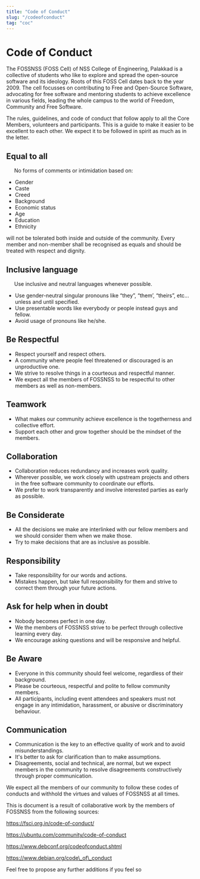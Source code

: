 ```yaml
---
title: "Code of Conduct"
slug: "/codeofconduct"
tag: "coc"
---
```


# Code of Conduct

The FOSSNSS (FOSS Cell) of NSS College of Engineering, Palakkad is a collective of students who like to explore and spread the open-source software and its ideology. Roots of this FOSS Cell dates back to the year 2009. The cell focusses on contributing to Free and Open-Source Software, advocating for free software and mentoring students to achieve excellence in various fields, leading the whole campus to the world of Freedom, Community and Free Software.

The rules, guidelines, and code of conduct that follow apply to all the Core Members, volunteers and participants. This is a guide to make it easier to be excellent to each other. We expect it to be followed in spirit as much as in the letter.

##  Equal to all

`	`No forms of comments or intimidation based on:

* Gender
* Caste
* Creed
* Background
* Economic status
* Age
* Education
* Ethnicity

will not be tolerated both inside and outside of the community.
Every member and non-member shall be recognised as equals and should be treated with respect and dignity.

## Inclusive language

`	`Use inclusive and neutral languages whenever possible.

* Use gender-neutral singular pronouns like “they”, “them’, “theirs”, etc... unless and until specified.
* Use presentable words like everybody or people instead guys and fellow.
* Avoid usage of pronouns like he/she.

## Be Respectful

* Respect yourself and respect others.
* A community where people feel threatened or discouraged is an unproductive one.
* We strive to resolve things in a courteous and respectful manner.
* We expect all the members of FOSSNSS to be respectful to other members as well as non-members.

## Teamwork

* What makes our community achieve excellence is the togetherness and collective effort.
* Support each other and grow together should be the mindset of the members.

##  Collaboration

* Collaboration reduces redundancy and increases work quality.
* Wherever possible, we work closely with upstream projects and others in the free software community to coordinate our efforts.
* We prefer to work transparently and involve interested parties as early as possible.

## Be Considerate

* All the decisions we make are interlinked with our fellow members and we should consider them when we make those.
* Try to make decisions that are as inclusive as possible.

## Responsibility

* Take responsibility for our words and actions.
* Mistakes happen, but take full responsibility for them and strive to correct them through your future actions.

## Ask for help when in doubt

* Nobody becomes perfect in one day.
* We the members of FOSSNSS strive to be perfect through collective learning every day.
* We encourage asking questions and will be responsive and helpful.

## Be Aware

* Everyone in this community should feel welcome, regardless of their background.
* Please be courteous, respectful and polite to fellow community members.
* All participants, including event attendees and speakers must not engage in any intimidation, harassment, or abusive or discriminatory behaviour.



## Communication

* Communication is the key to an effective quality of work and to avoid misunderstandings.
* It's better to ask for clarification than to make assumptions.
* Disagreements, social and technical, are normal, but we expect members in the community to resolve disagreements constructively through proper communication.

We expect all the members of our community to follow these codes of conducts and withhold the virtues and values of FOSSNSS at all times.

This is document is a result of collaborative work by the members of FOSSNSS from the following sources:

https://fsci.org.in/code-of-conduct/

https://ubuntu.com/community/code-of-conduct

https://www.debconf.org/codeofconduct.shtml

https://www.debian.org/code\_of\_conduct

Feel free to propose any further additions if you feel so
